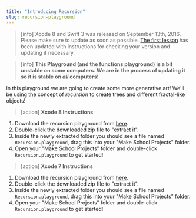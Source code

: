 ```yaml
---
title: "Introducing Recursion"
slug: recursion-playground
---
```


> [info]
> Xcode 8 and Swift 3 was released on September 13th, 2016. Please make sure to update as soon as possible. [The first lesson](https://www.makeschool.com/academy/tutorial/getting-started-with-xcode-playgrounds-0afee09b-0bdb-47bd-8551-e179266b6b65/get-started-with-xcode-74d7476e-22f1-403c-99ab-b767f1a7b71e) has been updated with instructions for checking your version and updating if necessary.

<!--  -->

> [info]
> **This Playground (and the functions playground) is a bit unstable on some computers. We are in the process of updating it so it is stable on _all_ computers!**

In this playground we are going to create some more generative art! We'll be using the concept of _recursion_ to create trees and different fractal-like objects!

> [action]
> **Xcode 8 Instructions**
>
1. Download the recursion playground from [here](https://github.com/MakeSchool-Tutorials/Intro-Recursion-Trees-Swift-Playground/archive/swift3.zip).
1. Double-click the downloaded zip file to "extract it".
1. Inside the newly extracted folder you should see a file named `Recursion.playground`, drag this into your "Make School Projects" folder.
1. Open your "Make School Projects" folder and double-click `Recursion.playground` to get started!

<!--  -->

> [action]
> **Xcode 7 Instructions**
>
1. Download the recursion playground from [here](https://github.com/MakeSchool-Tutorials/Intro-Recursion-Trees-Swift-Playground/archive/master.zip).
1. Double-click the downloaded zip file to "extract it".
1. Inside the newly extracted folder you should see a file named `Recursion.playground`, drag this into your "Make School Projects" folder.
1. Open your "Make School Projects" folder and double-click `Recursion.playground` to get started!
